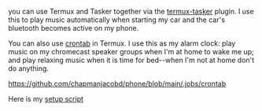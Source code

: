 you can use Termux and Tasker together via the [termux-tasker](https://github.com/termux/termux-tasker/releases) plugin. I use this to play music automatically when starting my car and the car's bluetooth becomes active on my phone.

You can also use [crontab](https://github.com/chapmanjacobd/phone/blob/main/.config/fish/functions/crontab.fish) in Termux. I use this as my alarm clock: play music on my chromecast speaker groups when I'm at home to wake me up; and play relaxing music when it is time for bed--when I'm not at home don't do anything.

https://github.com/chapmanjacobd/phone/blob/main/.jobs/crontab

Here is my [setup script](https://github.com/chapmanjacobd/phone/blob/main/setup.sh)
